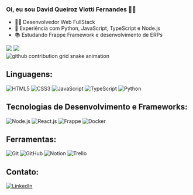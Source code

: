 ### Oi, eu sou David Queiroz Viotti Fernandes 👋😁

<ul>
  <li>🧑‍💻 Desenvolvedor Web FullStack</li>
  <li>💚 Experiência com Python, JavaScript, TypeScript e Node.js</li>
  <li>📚 Estudando Frappe Framework e desenvolvimento de ERPs</li>
</ul>

<!-- GitHub Stats -->
<div>
  <img height="180em" src="https://github-readme-stats.vercel.app/api?username=dhqdev&count_private=true&show_icons=true&hide_rank=false&include_all_commits=true&theme=radical" />
  <img height="180em" src="https://github-readme-stats.vercel.app/api/top-langs/?username=dhqdev&layout=compact&theme=radical" />
</div>

<!-- Snake Animation -->
<picture align="center">
  <source media="(prefers-color-scheme: dark)" srcset="https://raw.githubusercontent.com/dhqdev/dhqdev/output/github-contribution-grid-snake-dark.svg">
  <source media="(prefers-color-scheme: light)" srcset="https://raw.githubusercontent.com/dhqdev/dhqdev/output/github-contribution-grid-snake.svg">
  <img align="center" alt="github contribution grid snake animation" src="![GitHub Contribution Grid Snake](https://github.com/dhqdev/dhqdev/blob/main/github-contribution-grid-snake.svg)">
</picture>

<!-- Linguagens -->
<section>
  <h2>Linguagens:</h2>
  <div style="display: inline_block">
    <img alt="HTML5" src="https://img.shields.io/badge/HTML5-E34F26?style=for-the-badge&logo=html5&logoColor=white" />
    <img alt="CSS3" src="https://img.shields.io/badge/CSS3-1572B6?style=for-the-badge&logo=css3&logoColor=white" />
    <img alt="JavaScript" src="https://img.shields.io/badge/JavaScript-F7DF1E?style=for-the-badge&logo=javascript&logoColor=black" />
    <img alt="TypeScript" src="https://img.shields.io/badge/TypeScript-007ACC?style=for-the-badge&logo=typescript&logoColor=white" />
    <img alt="Python" src="https://img.shields.io/badge/Python-3776AB?style=for-the-badge&logo=python&logoColor=white" />
  </div>
</section>

<!-- Tecnologias -->
<section>
  <h2>Tecnologias de Desenvolvimento e Frameworks:</h2>
  <div style="display: inline_block">
    <img alt="Node.js" src="https://img.shields.io/badge/Node.js-43853D?style=for-the-badge&logo=node.js&logoColor=white" />
    <img alt="React.js" src="https://img.shields.io/badge/React-20232A?style=for-the-badge&logo=react&logoColor=61DAFB" />
    <img alt="Frappe" src="https://img.shields.io/badge/Frappe-FF0000?style=for-the-badge&logo=frappe&logoColor=white" />
    <img alt="Docker" src="https://img.shields.io/badge/Docker-FF0000?style=for-the-badge&logo=docker&logoColor=white" />
  </div>
</section>

<!-- Ferramentas -->
<section>
  <h2>Ferramentas:</h2>
  <div style="display: inline_block">
    <img alt="Git" src="https://img.shields.io/badge/GIT-E44C30?style=for-the-badge&logo=git&logoColor=white" />
    <img alt="GitHub" src="https://img.shields.io/badge/GitHub-100000?style=for-the-badge&logo=github&logoColor=white" />
    <img alt="Notion" src="https://img.shields.io/badge/Notion-000000?style=for-the-badge&logo=notion&logoColor=white" />
    <img alt="Trello" src="https://img.shields.io/badge/Trello-0052CC?style=for-the-badge&logo=trello&logoColor=white" />
  </div>
</section>

<!-- Contato -->
<section>
  <h2>Contato:</h2>
    <a href="https://www.linkedin.com/in/david-henrique-queiroz-viotti-fernandes-77a663229/"><img alt="LinkedIn" src="https://img.shields.io/badge/LinkedIn-0077B5?style=for-the-badge&logo=linkedin&logoColor=white" /></a>
  </div>
</section>
